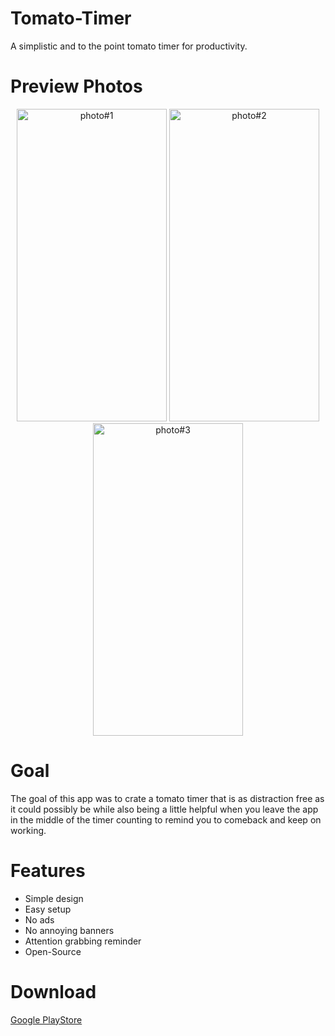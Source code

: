 # Tomato-Timer
A simplistic and to the point tomato timer for productivity.

# Preview Photos
<p align="center">
  <img src="https://user-images.githubusercontent.com/41513961/108279092-0b895400-714a-11eb-931b-2dfff51661f1.jpg" alt="photo#1" height="500" width="240">
  <img src="https://user-images.githubusercontent.com/41513961/108279133-1a700680-714a-11eb-9e83-5a22d361b346.jpg" alt="photo#2" height="500" width="240">
  <img src="https://user-images.githubusercontent.com/41513961/108279125-17751600-714a-11eb-8c89-bc919571b50b.jpg" alt="photo#3" height="500" width="240">
</p>

# Goal
The goal of this app was to crate a tomato timer that is as distraction free
as it could possibly be while also being a little helpful when you leave the app
in the middle of the timer counting to remind you to comeback
and keep on working.

# Features
* Simple design
* Easy setup
* No ads
* No annoying banners
* Attention grabbing reminder
* Open-Source

# Download
[Google PlayStore](https://play.google.com/store/apps/details?id=org.pur3.tomatotimer)

